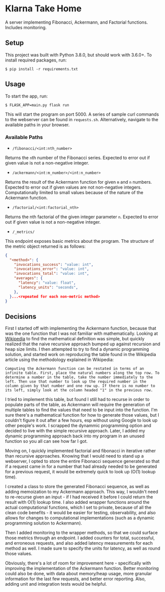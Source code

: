# Klarna Take Home

A server implementing Fibonacci, Ackermann, and Factorial functions. Includes monitoring.

## Setup

This project was built with Python 3.8.0, but should work with 3.6.0+. To install required packages, run:

`$ pip install -r requirements.txt`

## Usage

To start the app, run:

`$ FLASK_APP=main.py flask run`

This will start the program on port 5000. A series of sample curl commands to the webserver can be found in `requests.sh`. Alternatively, navigate to the available paths in your browser.


### Available Paths

* `/fibonacci/<int:nth_number>`

Returns the `n`th number of the Fibonacci series. Expected to error out if given value is not a non-negative integer.

* `/ackermann/<int:m_number>/<int:n_number>`

Returns the result of the Ackermann function for given `m` and `n` numbers. Expected to error out if given values are not non-negative integers. Computationally limited to small values because of the nature of the Ackermann function.

* `/factorial/<int:factorial_nth>`

Returns the nth factorial of the given integer parameter `n`. Expected to error out if given value is not a non-negative integer.

* `/_metrics/`

This endpoint exposes basic metrics about the program. The structure of the metric object returned is as follows:

```json
{
  "<method>": {
    "invocations_success": "value: int",
    "invocations_error": "value: int",
    "invocations_total": "value: int",
    "averages": {
      "latency": "value: float",
      "latency_units": "seconds",
    },
  }...<repeated for each non-metric method>
}
```

## Decisions

First I started off with implementing the Ackermann function, because that was the one function that I was not familiar with mathematically. Looking at [Wikipedia](https://en.wikipedia.org/wiki/Ackermann_function) to find the mathematical definition was simple, but quickly realized that the naive recursive approach bumped up against recursion and heap size limits. I then attempted to try to find a dynamic programming solution, and started work on reproducing the table found in the Wikipedia article using the methodology explained in Wikipedia:

```
Computing the Ackermann function can be restated in terms of an infinite table. First, place the natural numbers along the top row. To determine a number in the table, take the number immediately to the left. Then use that number to look up the required number in the column given by that number and one row up. If there is no number to its left, simply look at the column headed "1" in the previous row.
```

I tried to implement this table, but found I still had to recurse in order to populate parts of the table, as Ackermann will require the generation of multiple tables to find the values that need to be input into the function. I'm sure there's a mathematical function for how to generate those values, but I couldn't figure it out after a few hours, esp without using Google to look up other people's work. I scrapped the dynammic programming option and decided to live with the simple recursive approach. Later, I added my dynamic programming approach back into my program in an unused function so you all can see how far I got.

Moving on, I quickly implemented factorial and fibonacci in iterative rather than recursive approaches. Knowing that I would need to stand up a webserver, I opted to store the entire Fibonacci sequence generated so that if a request came in for a number that had already needed to be generated for a previous request, it would be extremely quick to look up (O(1) lookup time).

I created a class to store the generated Fibonacci sequence, as well as adding memoization to my Ackermann approach. This way, I wouldn't need to re-recurse given an input - if I had received it before I could return the result with O(1) lookup time. I also added wrapper functions around the actual computational functions, which I set to private, because of all the clean code benefits - it would be easier for testing, observability, and also allows for changes to computational implementations (such as a dynamic programming solution to Ackermann).

Then I added monitoring to the wrapper methods, so that we could surface those metrics through an endpoint. I added counters for total, successful, and erroneous requests, and also added latency measurements for each method as well. I made sure to specify the units for latency, as well as round those values.

Obviously, there's a lot of room for improvement here - specifically with improving the implementation of the Ackermann function. Better monitoring could also be done, with data about memory/heap usage, more granular information for the last few requests, and better error reporting. Also, adding unit and integration tests would be helpful.
